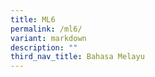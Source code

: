 ```yaml
---
title: ML6
permalink: /ml6/
variant: markdown
description: ""
third_nav_title: Bahasa Melayu
---
```

